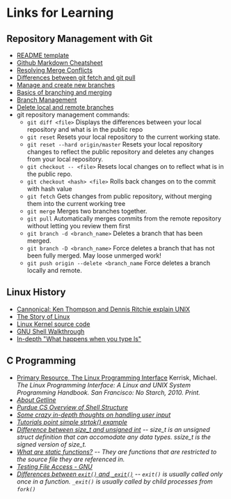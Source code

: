 # Links for Learning

## Repository Management with Git
* [README template](https://gist.github.com/PurpleBooth/109311bb0361f32d87a2)
* [Github Markdown Cheatsheet](https://guides.github.com/pdfs/markdown-cheatsheet-online.pdf)
* [Resolving Merge Conflicts](https://githowto.com/resolving_conflicts)
* [Differences between git fetch and git pull](https://longair.net/blog/2009/04/16/git-fetch-and-merge/)
* [Manage and create new branches](https://github.com/Kunena/Kunena-Forum/wiki/Create-a-new-branch-with-git-and-manage-branches)
* [Basics of branching and merging](https://git-scm.com/book/en/v2/Git-Branching-Basic-Branching-and-Merging)
* [Branch Management](https://git-scm.com/book/en/v2/Git-Branching-Branch-Management)
* [Delete local and remote branches](http://stackoverflow.com/questions/2003505/how-to-delete-a-git-branch-both-locally-and-remotely)
* git repository management commands: 
	* ``git diff <file>`` Displays the differences between your local repository and what is in the public repo
	* ``git reset`` Resets your local repository to the current working state. 
	* ``git reset --hard origin/master`` Resets your local repository changes to reflect the public repository and deletes any changes from your local repository.
	* ``git checkout -- <file>`` Resets local changes on <file> to reflect what is in the public repo.
	* ``git checkout <hash> <file>`` Rolls back changes on <file> to the commit with hash value <hash>
	* ``git fetch`` Gets changes from public repository, without merging them into the current working tree
	* ``git merge`` Merges two branches together.
	* ``git pull`` Automatically merges commits from the remote repository without letting you review them first
	* ``git branch -d <branch_name>`` Deletes a branch that has been merged.
	* ``git branch -D <branch_name>`` Force deletes a branch that has not been fully merged. May loose unmerged work!
	* ``git push origin --delete <branch_name`` Force deletes a branch locally and remote.

## Linux History
* [Cannonical: Ken Thompson and Dennis Ritchie explain UNIX](https://www.youtube.com/watch?v=XvDZLjaCJuw)
* [The Story of Linux](https://www.youtube.com/watch?v=XMm0HsmOTFI)
* [Linux Kernel source code](http://lxr.free-electrons.com/source/kernel/sys.c#L832)
* [GNU Shell Walkthrough](https://www.gnu.org/software/libc/manual/html_node/Initializing-the-Shell.html#Initializing-the-Shell)
* [In-depth "What happens when you type ls"](http://sysadvent.blogspot.com/2010/12/day-15-down-ls-rabbit-hole.html)

## C Programming
* [Primary Resource, The Linux Programming Interface](https://www.nostarch.com/tlpi) Kerrisk, Michael. <em>The Linux Programming Interface: A Linux and UNIX System Programming Handbook.<em> San Francisco: No Starch, 2010. Print. 
* [About Getline](https://blog.udemy.com/c-getline/)
* [Purdue CS Overview of Shell Structure](https://www.cs.purdue.edu/homes/grr/SystemsProgrammingBook/Book/Chapter5-WritingYourOwnShell.pdf)
* [Some crazy in-depth thoughts on handling user input](http://www.azillionmonkeys.com/qed/userInput.html)
* [Tutorials point simple strtok() example](https://www.tutorialspoint.com/c_standard_library/c_function_strtok.htm)
* [Difference between size_t and unsigned int](http://stackoverflow.com/questions/19732319/difference-between-size-t-and-unsigned-int) -- size_t is an unsigned struct definition that can accomodate any data types. ssize_t is the signed version of size_t.
* [What are static functions?](http://www.geeksforgeeks.org/what-are-static-functions-in-c/) -- They are functions that are restricted to the source file they are referenced in.
* [Testing File Access - GNU](https://www.gnu.org/software/libc/manual/html_node/Testing-File-Access.html)
* [Differences between `exit()` and `_exit()`](http://www.unixguide.net/unix/programming/1.1.3.shtml) -- ``exit()`` is usually called only once in a function. ``_exit()`` is usually called by child processes from ``fork()``
